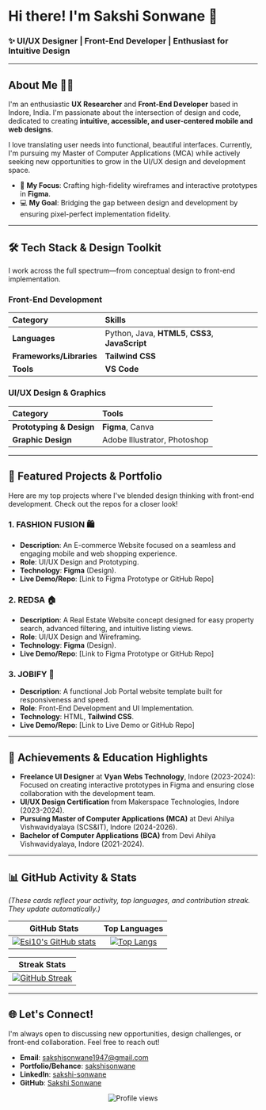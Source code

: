 # Hi there! I'm Sakshi Sonwane 👋

### **✨ UI/UX Designer | Front-End Developer | Enthusiast for Intuitive Design**

---

## **About Me 👩‍💻**

I'm an enthusiastic **UX Researcher** and **Front-End Developer** based in Indore, India. I'm passionate about the intersection of design and code, dedicated to creating **intuitive, accessible, and user-centered mobile and web designs**.

I love translating user needs into functional, beautiful interfaces. Currently, I'm pursuing my Master of Computer Applications (MCA) while actively seeking new opportunities to grow in the UI/UX design and development space.

- 🎨 **My Focus**: Crafting high-fidelity wireframes and interactive prototypes in **Figma**.
- 💻 **My Goal**: Bridging the gap between design and development by ensuring pixel-perfect implementation fidelity.

---

## **🛠️ Tech Stack & Design Toolkit**

I work across the full spectrum—from conceptual design to front-end implementation.

### **Front-End Development**

| Category | Skills |
| :--- | :--- |
| **Languages** | Python, Java, **HTML5**, **CSS3**, **JavaScript** |
| **Frameworks/Libraries** | **Tailwind CSS** |
| **Tools** | **VS Code** |

### **UI/UX Design & Graphics**

| Category | Tools |
| :--- | :--- |
| **Prototyping & Design** | **Figma**, Canva |
| **Graphic Design** | Adobe Illustrator, Photoshop |

---

## **🌟 Featured Projects & Portfolio**

Here are my top projects where I've blended design thinking with front-end development. Check out the repos for a closer look!

### 1. **FASHION FUSION** 🛍️
* **Description**: An E-commerce Website focused on a seamless and engaging mobile and web shopping experience.
* **Role**: UI/UX Design and Prototyping.
* **Technology**: **Figma** (Design).
* **Live Demo/Repo**: [Link to Figma Prototype or GitHub Repo]

### 2. **REDSA** 🏠
* **Description**: A Real Estate Website concept designed for easy property search, advanced filtering, and intuitive listing views.
* **Role**: UI/UX Design and Wireframing.
* **Technology**: **Figma** (Design).
* **Live Demo/Repo**: [Link to Figma Prototype or GitHub Repo]

### 3. **JOBIFY** 💼
* **Description**: A functional Job Portal website template built for responsiveness and speed.
* **Role**: Front-End Development and UI Implementation.
* **Technology**: HTML, **Tailwind CSS**.
* **Live Demo/Repo**: [Link to Live Demo or GitHub Repo]

---

## **🚀 Achievements & Education Highlights**

* **Freelance UI Designer** at **Vyan Webs Technology**, Indore (2023-2024): Focused on creating interactive prototypes in Figma and ensuring close collaboration with the development team.
* **UI/UX Design Certification** from Makerspace Technologies, Indore (2023-2024).
* **Pursuing Master of Computer Applications (MCA)** at Devi Ahilya Vishwavidyalaya (SCS&IT), Indore (2024-2026).
* **Bachelor of Computer Applications (BCA)** from Devi Ahilya Vishwavidyalaya, Indore (2021-2024).

---

## **📊 GitHub Activity & Stats**

*(These cards reflect your activity, top languages, and contribution streak. They update automatically.)*

| GitHub Stats | Top Languages |
| :---: | :---: |
| [![Esi10's GitHub stats](https://github-readme-stats.vercel.app/api?username=Esi10&show_icons=true&theme=tokyonight&hide_border=true&count_private=true)](https://github.com/Esi10) | [![Top Langs](https://github-readme-stats.vercel.app/api/top-langs/?username=Esi10&layout=compact&theme=tokyonight&hide_border=true)](https://github.com/Esi10) |

| Streak Stats |
| :---: |
| [![GitHub Streak](https://github-readme-streak-stats.vercel.app/?user=Esi10&theme=tokyonight&hide_border=true)](https://git.io/streak-stats) |

---

## **🌐 Let's Connect!**

I'm always open to discussing new opportunities, design challenges, or front-end collaboration. Feel free to reach out!

* **Email**: sakshisonwane1947@gmail.com
* **Portfolio/Behance**: [sakshisonwane](https://www.behance.net/sakshisonwane)
* **LinkedIn**: [sakshi-sonwane](https://www.linkedin.com/in/sakshi-sonwane-ab45a82bb/)
* **GitHub**: [Sakshi Sonwane](https://github.com/sakshi-sonwane)

<p align="center">
  <img src="https://komarev.com/ghpvc/?username=Esi10&color=blueviolet" alt="Profile views">
</p>
